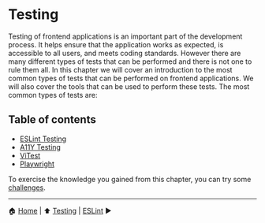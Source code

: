 # Testing

Testing of frontend applications is an important part of the development process. It helps ensure that the application works as expected, is accessible to all users, and meets coding standards. However there are many different types of tests that can be performed and there is not one to rule them all.
In this chapter we will cover an introduction to the most common types of tests that can be performed on frontend applications. We will also cover the tools that can be used to perform these tests. The most common types of tests are:

## Table of contents

- [ESLint Testing](./eslint-testing.md)
- [A11Y Testing](./a11y-testing.md)
- [ViTest](./unit-testing.md)
- [Playwright](./e2e-testing.md)

To exercise the knowledge you gained from this chapter, you can try some [challenges](./challenges.md).

---

:house: [Home](../README.md) | :arrow_up: [Testing](./README.md) | [ESLint](./eslint-testing.md) :arrow_forward:
